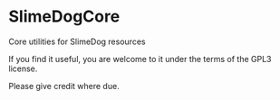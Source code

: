 # SlimeDogCore
Core utilities for SlimeDog resources

If you find it useful, you are welcome to it under the terms of the GPL3 license.

Please give credit where due.
